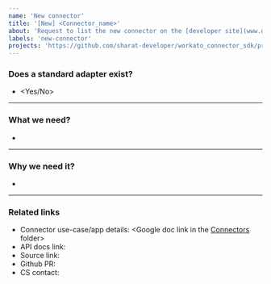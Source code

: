 ```yaml
---
name: 'New connector'
title: '[New] <Connector_name>'
about: 'Request to list the new connector on the [developer site](www.developer.workato.com) site.'
labels: 'new-connector'
projects: 'https://github.com/sharat-developer/workato_connector_sdk/projects/1'
---
```


### Does a standard adapter exist?
- <Yes/No>
_______
### What we need?
-
_______
### Why we need it?
-
_______
### Related links
- Connector use-case/app details: <Google doc link in the [Connectors](https://drive.google.com/drive/u/0/folders/0B61qGh7s8yCwQU1hS2ZpUnBoNlU) folder>
- API docs link: 
- Source link: 
- Github PR: 
- CS contact: 
